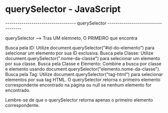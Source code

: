# querySelector - JavaScript


----------------------------------- querySelector -----------------------------------

querySelector --> Tras UM elemneto, O PRIMEIRO que encontra

Busca pela ID: Utilize document.querySelector("#id-do-elemento") para selecionar um elemento por sua ID exclusiva.
Busca pela Classe: Utilize document.querySelector(".nome-da-classe") para selecionar um elemento por sua classe.
Busca pela Classe e Elemento: Combine a busca por classe e elemento usando document.querySelector("elemento.nome-da-classe").
Busca pela Tag: Utilize document.querySelector("tag-html") para selecionar elementos por sua tag HTML.
O querySelector retorna o primeiro elemento correspondente encontrado na página ou null se nenhum elemento for encontrado.

Lembre-se de que o querySelector retorna apenas o primeiro elemento correspondente.